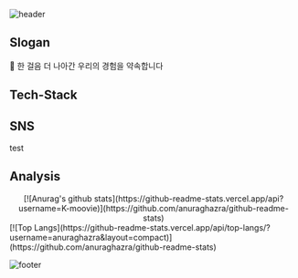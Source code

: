 ![header](https://capsule-render.vercel.app/api?type=slice&color=auto&height=300&section=header&text=Kim_YeongHwa&fontSize=90&text-color=595959)

## Slogan
🚀 한 걸음 더 나아간 우리의 경험을 약속합니다

## Tech-Stack



## SNS
test

## Analysis
<div align=center>
 [![Anurag's github stats](https://github-readme-stats.vercel.app/api?username=K-moovie)](https://github.com/anuraghazra/github-readme-stats)
</div>
 [![Top Langs](https://github-readme-stats.vercel.app/api/top-langs/?username=anuraghazra&layout=compact)](https://github.com/anuraghazra/github-readme-stats)



![footer](https://capsule-render.vercel.app/api?type=slice&color=auto&height=300&section=footer)
